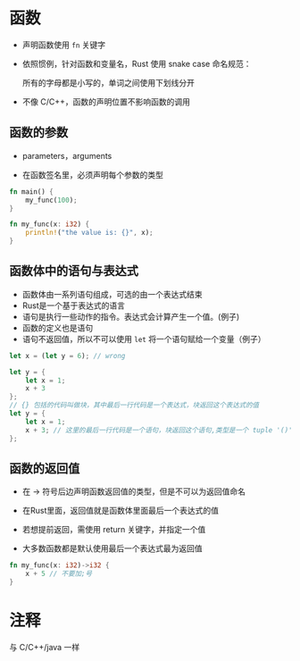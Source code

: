 # 函数

- 声明函数使用 `fn` 关键字

- 依照惯例，针对函数和变量名，Rust 使用 snake case 命名规范：

    所有的字母都是小写的，单词之间使用下划线分开

- 不像 C/C++，函数的声明位置不影响函数的调用

## 函数的参数

-  parameters，arguments

- 在函数签名里，必须声明每个参数的类型

```rust
fn main() {
    my_func(100);
}

fn my_func(x: i32) {
    println!("the value is: {}", x);
}
```

## 函数体中的语句与表达式

- 函数体由一系列语句组成，可选的由一个表达式结束
- Rust是一个基于表达式的语言
- 语句是执行一些动作的指令。表达式会计算产生一个值。(例子)
- 函数的定义也是语句
- 语句不返回值，所以不可以使用 `let` 将一个语句赋给一个变量（例子）

```rust
let x = (let y = 6); // wrong

let y = {
    let x = 1;
    x + 3
};
// {} 包括的代码叫做块，其中最后一行代码是一个表达式，块返回这个表达式的值
let y = {
    let x = 1;
    x + 3; // 这里的最后一行代码是一个语句，块返回这个语句,类型是一个 tuple '()'
};
```

## 函数的返回值

- 在 -> 符号后边声明函数返回值的类型，但是不可以为返回值命名

- 在Rust里面，返回值就是函数体里面最后一个表达式的值

- 若想提前返回，需使用 return 关键字，并指定一个值

- 大多数函数都是默认使用最后一个表达式最为返回值

```rust
fn my_func(x: i32)->i32 {
    x + 5 // 不要加;号
}
```

# 注释

与 C/C++/java 一样